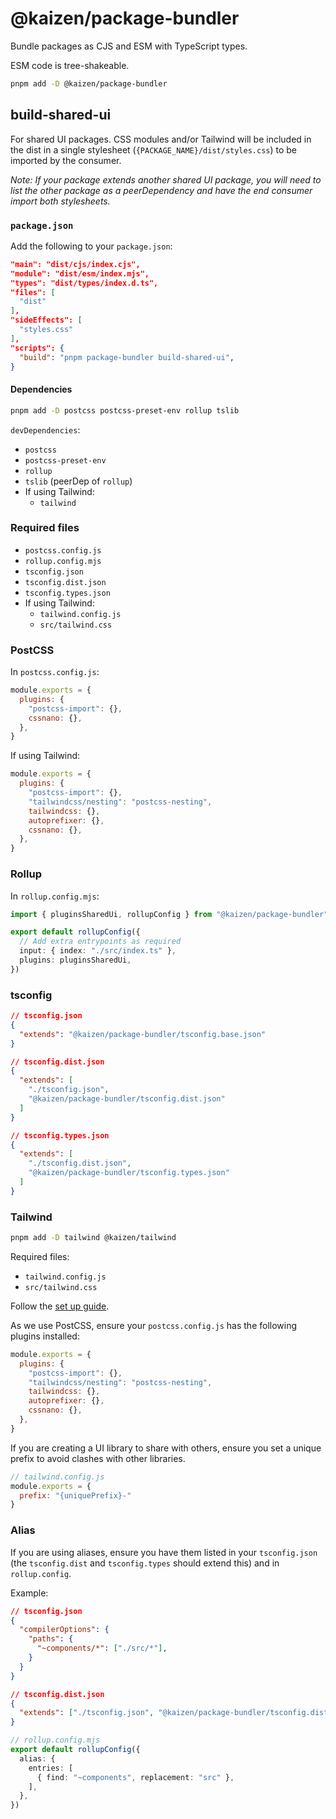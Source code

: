 # @kaizen/package-bundler

Bundle packages as CJS and ESM with TypeScript types.

ESM code is tree-shakeable.

```sh
pnpm add -D @kaizen/package-bundler
```

## build-shared-ui

For shared UI packages. CSS modules and/or Tailwind will be included in the dist in a single stylesheet (`{PACKAGE_NAME}/dist/styles.css`) to be imported by the consumer.

_Note: If your package extends another shared UI package, you will need to list the other package as a peerDependency and have the end consumer import both stylesheets._

### `package.json`

Add the following to your `package.json`:
```json
"main": "dist/cjs/index.cjs",
"module": "dist/esm/index.mjs",
"types": "dist/types/index.d.ts",
"files": [
  "dist"
],
"sideEffects": [
  "styles.css"
],
"scripts": {
  "build": "pnpm package-bundler build-shared-ui",
}
```

#### Dependencies

```sh
pnpm add -D postcss postcss-preset-env rollup tslib
```

`devDependencies`:
- `postcss`
- `postcss-preset-env`
- `rollup`
- `tslib` (peerDep of `rollup`)
- If using Tailwind:
  - `tailwind`

### Required files

- `postcss.config.js`
- `rollup.config.mjs`
- `tsconfig.json`
- `tsconfig.dist.json`
- `tsconfig.types.json`
- If using Tailwind:
  - `tailwind.config.js`
  - `src/tailwind.css`

### PostCSS

In `postcss.config.js`:
```js
module.exports = {
  plugins: {
    "postcss-import": {},
    cssnano: {},
  },
}
```

If using Tailwind:
```js
module.exports = {
  plugins: {
    "postcss-import": {},
    "tailwindcss/nesting": "postcss-nesting",
    tailwindcss: {},
    autoprefixer: {},
    cssnano: {},
  },
}
```

### Rollup

In `rollup.config.mjs`:
```ts
import { pluginsSharedUi, rollupConfig } from "@kaizen/package-bundler";

export default rollupConfig({
  // Add extra entrypoints as required
  input: { index: "./src/index.ts" },
  plugins: pluginsSharedUi,
})
```

### tsconfig
```json
// tsconfig.json
{
  "extends": "@kaizen/package-bundler/tsconfig.base.json"
}

// tsconfig.dist.json
{
  "extends": [
    "./tsconfig.json",
    "@kaizen/package-bundler/tsconfig.dist.json"
  ]
}

// tsconfig.types.json
{
  "extends": [
    "./tsconfig.dist.json",
    "@kaizen/package-bundler/tsconfig.types.json"
  ]
}
```

### Tailwind

```sh
pnpm add -D tailwind @kaizen/tailwind
```

Required files:
- `tailwind.config.js`
- `src/tailwind.css`

Follow the [set up guide](../../docs/Systems/Tailwind/getting-started.mdx).

As we use PostCSS, ensure your `postcss.config.js` has the following plugins installed:
```js
module.exports = {
  plugins: {
    "postcss-import": {},
    "tailwindcss/nesting": "postcss-nesting",
    tailwindcss: {},
    autoprefixer: {},
    cssnano: {},
  },
}
```

If you are creating a UI library to share with others, ensure you set a unique prefix to avoid clashes with other libraries.

```js
// tailwind.config.js
module.exports = {
  prefix: "{uniquePrefix}-"
}
```

### Alias

If you are using aliases, ensure you have them listed in your `tsconfig.json` (the `tsconfig.dist` and `tsconfig.types` should extend this) and in `rollup.config`.

Example:
```json
// tsconfig.json
{
  "compilerOptions": {
    "paths": {
      "~components/*": ["./src/*"],
    }
  }
}

// tsconfig.dist.json
{
  "extends": ["./tsconfig.json", "@kaizen/package-bundler/tsconfig.dist.json"],
}
```

```ts
// rollup.config.mjs
export default rollupConfig({
  alias: {
    entries: [
      { find: "~components", replacement: "src" },
    ],
  },
})
```
